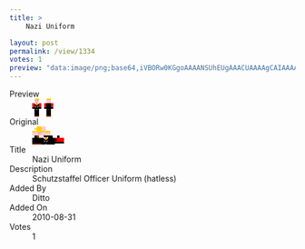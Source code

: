 ```yaml
---
title: >
    Nazi Uniform

layout: post
permalink: /view/1334
votes: 1
preview: "data:image/png;base64,iVBORw0KGgoAAAANSUhEUgAAACUAAAAgCAIAAAAaMSbnAAAABnRSTlMA/wD/AP5AXyvrAAABE0lEQVRIie2WUXKDMAxEdzu5kXOm+kz0TPaVUD8ygOTIjAwp/WGHD2O0foEVJhSZsap+wVWa/flGAXtTUYASWvqo3F9UjoJdi5l8tFdTIiGlAuBTRIBaTyN3eLXKYpFSMcQKqJPwwv4wzbk/jUnpEt4fYFZR9JkIAPw8t5nvAgCkqrHvIrdECF8aYfIjHYs7eVhtvzSrx2GROrr9yVybwQdl8osEcDI/05/TNL0GOWd9ipw7S41L1NFQ14GuEZnN8WbfRzyCOWtz71LEPtzrYvMjd3fEN41VnxdFtifUe9t0zc4TjdhNf6Zl53x1Sh5syxTYeKnz6IXRZNZdK2C/Or+bd/Nu3v/x7Pf23B/BiP3q+/sFrMJ0guwA4XEAAAAASUVORK5CYII="
---
```

<dl class="side-by-side">
<dt>Preview</dt>
<dd>
    <img class="preview" src="data:image/png;base64,iVBORw0KGgoAAAANSUhEUgAAACUAAAAgCAIAAAAaMSbnAAAABnRSTlMA/wD/AP5AXyvrAAABE0lEQVRIie2WUXKDMAxEdzu5kXOm+kz0TPaVUD8ygOTIjAwp/WGHD2O0foEVJhSZsap+wVWa/flGAXtTUYASWvqo3F9UjoJdi5l8tFdTIiGlAuBTRIBaTyN3eLXKYpFSMcQKqJPwwv4wzbk/jUnpEt4fYFZR9JkIAPw8t5nvAgCkqrHvIrdECF8aYfIjHYs7eVhtvzSrx2GROrr9yVybwQdl8osEcDI/05/TNL0GOWd9ipw7S41L1NFQ14GuEZnN8WbfRzyCOWtz71LEPtzrYvMjd3fEN41VnxdFtifUe9t0zc4TjdhNf6Zl53x1Sh5syxTYeKnz6IXRZNZdK2C/Or+bd/Nu3v/x7Pf23B/BiP3q+/sFrMJ0guwA4XEAAAAASUVORK5CYII=">
</dd>
<dt>Original</dt>
<dd>
    <img class="preview" src="data:image/png;base64,iVBORw0KGgoAAAANSUhEUgAAAEAAAAAgCAYAAACinX6EAAAA9klEQVR42u2X7Q2EIAxA2Ylp2YlZWIHDMxIgXLnyaSlN3h9FYh+lohCFsFpYGA0iqMcRwE1AOWFGAthuAdYVcJogNwH4ptcXQiu8rQBt8eC2ASSXhgAXbmSwr+0dPjldDdEK6AdNAUoxFHAl/cC+AnYSkHMSomQM9vkKUPMbYyKOgNUC7k9mPjno3lYC3MA8LxVge+Ijk/yfAuL5GpkuwEuoW/2sgBYZSwR8XzYRUD1PW/LrBIQSus5JSUCvhFsqYboA5Y7KD9C1Wc1wWQWkAmYnvo2ACSfLd/eAI2C0gPSoi2X4V6AxhguQUv5Eu//9C2hMidECPrbjo9sIihfuAAAAAElFTkSuQmCC">
</dd>
<dt>Title</dt>
<dd>Nazi Uniform</dd>
<dt>Description</dt>
<dd>Schutzstaffel Officer Uniform (hatless)</dd>
<dt>Added By</dt>
<dd>Ditto</dd>
<dt>Added On</dt>
<dd>2010-08-31</dd>
<dt>Votes</dt>
<dd>1</dd>
</dl>

